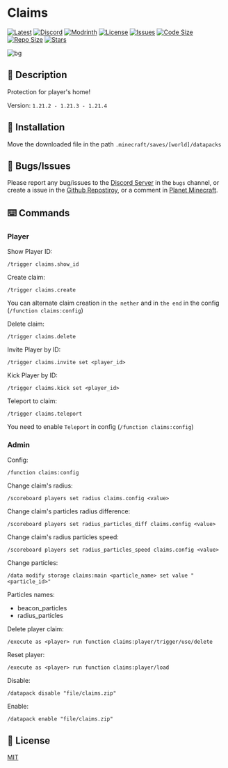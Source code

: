 # Claims

[![Latest](https://img.shields.io/github/v/release/lullaby6/claims-data-pack?color=blueviolet&logo=github)](https://github.com/lullaby6/claims-data-pack/releases) 
[![Discord](https://img.shields.io/discord/1327308441324097681?label=discord&color=blue&logo=discord)](https://discord.gg/5UdcDa5xNC) 
[![Modrinth](https://img.shields.io/modrinth/dt/claims?label=modrinth&logo=modrinth)](https://modrinth.com/datapack/claims) 
[![License](https://img.shields.io/badge/license-mit-green)](https://github.com/lullaby6/claims-data-pack/blob/main/LICENSE) 
[![Issues](https://img.shields.io/github/issues/lullaby6/claims-data-pack?color=orange&logo=github)](https://github.com/lullaby6/claims-data-pack/issues)
[![Code Size](https://img.shields.io/github/languages/code-size/lullaby6/claims-data-pack?color=purple&logoColor=white)](https://github.com/lullaby6/claims-data-pack)
[![Repo Size](https://img.shields.io/github/repo-size/lullaby6/claims-data-pack?logo=dropbox&color=red)](https://github.com/lullaby6/claims-data-pack)
[![Stars](https://img.shields.io/github/stars/lullaby6/claims-data-pack?logo=github&color=yellow)](https://github.com/lullaby6/claims-data-pack/stargazers)

![bg](https://raw.githubusercontent.com/lullaby6/claims-data-pack/refs/heads/main/images/bg.png)

## 📖 Description

Protection for player's home!

Version: `1.21.2 - 1.21.3 - 1.21.4`

## 📂 Installation

Move the downloaded file in the path `.minecraft/saves/[world]/datapacks`

## 👾 Bugs/Issues

Please report any bug/issues to the [Discord Server](https://discord.gg/5UdcDa5xNC) in the `bugs` channel, or create a issue in the [Github Repostiroy](https://github.com/lullaby6/claims-data-pack/issues), or a comment in [Planet Minecraft](https://www.planetminecraft.com/data-pack/claims).

## ⌨️ Commands

### Player

Show Player ID:

```mcfunction
/trigger claims.show_id
```

Create claim:

```mcfunction
/trigger claims.create
```

You can alternate claim creation in `the nether` and in `the end` in the config (`/function claims:config`)

Delete claim:

```mcfunction
/trigger claims.delete
```

Invite Player by ID:

```mcfunction
/trigger claims.invite set <player_id>
```

Kick Player by ID:

```mcfunction
/trigger claims.kick set <player_id>
```

Teleport to claim:

```mcfunction
/trigger claims.teleport
```

You need to enable `Teleport` in config (`/function claims:config`)

### Admin

Config:

```mcfunction
/function claims:config
```

Change claim's radius:

```mcfunction
/scoreboard players set radius claims.config <value>
```

Change claim's particles radius difference:

```mcfunction
/scoreboard players set radius_particles_diff claims.config <value>
```

Change claim's radius particles speed:

```mcfunction
/scoreboard players set radius_particles_speed claims.config <value>
```

Change particles:

```mcfunction
/data modify storage claims:main <particle_name> set value "<particle_id>"
```

Particles names:
- beacon_particles
- radius_particles

Delete player claim:

```mcfunction
/execute as <player> run function claims:player/trigger/use/delete
```

Reset player:

```mcfunction
/execute as <player> run function claims:player/load
```

Disable:

```mcfunction
/datapack disable "file/claims.zip"
```

Enable:

```mcfunction
/datapack enable "file/claims.zip"
```

## 🪪 License

[MIT](https://github.com/lullaby6/claims-data-pack/blob/main/LICENSE)